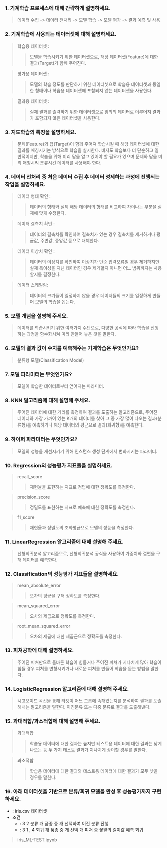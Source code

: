 ### 1. 기계학습 프로세스에 대해 간략하게 설명하세요.

> 데이터 수집 -> 데이터 전처리 -> 모델 학습 -> 모델 평가 -> 결과 예측 및 사용

### 2. 기계학습에 사용되는 데이터셋에 대해 설명하세요.

> 학습용 데이터셋 :
>
> > 모델을 학습시키기 위한 데이터셋으로, 해당 데이터셋(Feature)에 대한 결과(Target)가 함께 주어진다.

> 평가용 데이터셋 :
>
> > 모델의 학습 정도를 판단하기 위한 데이터셋으로 학습용 데이터셋과 동일한 형태이나 학습용 데이터셋에 포함되지 않는 데이터셋을 사용한다.

> 결과용 데이터셋 :
>
> > 실제 결과를 출력하기 위한 데이터셋으로 임의의 데이터로 이루어져 결과가 포함되지 않은 데이터셋을 사용한다.

### 3. 지도학습의 특징을 설명하세요.

> 문제(Feature)와 답(Target)이 함께 주어져 학습시킬 때 해당 데이터셋에 대한 결과를 매칭시키는 방식으로 학습을 실시한다.
> 비지도 학습보다 더 단순하고 일반적이지만, 학습을 위해 미리 답을 알고 있어야 할 필요가 있으며 문제와 답을 미리 매칭시켜 분류시킨 데이터를 사용해야 한다.

### 4. 데이터 전처리 중 처음 데이터 수집 후 데이터 정제하는 과정에 진행되는 작업을 설명하세요.

> 데이터 형태 확인 :
>
> > 데이터의 형태와 실제 해당 데이터의 형태를 비교하여 차이나는 부분을 실제에 맞게 수정한다.

> 데이터 결측치 확인 :
>
> > 데이터의 결측치를 확인하여 결측치가 있는 경우 결측치를 제거하거나 평균값, 주변값, 중앙값 등으로 대체한다.

> 데이터 이상치 확인 :
>
> > 데이터의 이상치를 확인하여 이상치가 단순 입력오류일 경우 제거하지만 실제 특이성을 지닌 데이터인 경우 제거할지 아니면 어느 범위까지는 사용할지를 결정한다.

> 데이터 스케일링:
>
> > 데이터의 크기들이 일정하지 않을 경우 데이터들의 크기를 일정하게 만들어 모델의 학습을 돕는다.

### 5. 모델 개념을 설명해 주세요.

> 데이터를 학습시키기 위한 여러가지 수단으로, 다양한 공식에 따라 학습을 진행하는 과정을 함수화시켜 미리 만들어 놓은 것을 말한다.

### 6. 모델의 결과 값이 수치를 예측해주는 기계학습은 무엇인가요?

> 분류형 모델(Classification Model)

### 7. 모델 파라미터는 무엇인가요?

> 모델이 학습한 데이터로부터 얻어지는 파라미터.

### 8. KNN 알고리즘에 대해 설명해 주세요.

> 주어진 데이터에 대한 거리를 측정하여 결과를 도출하는 알고리즘으로, 주어진 데이터와 가장 가까이 있는 K개의 데이터를 찾아 그 중 가장 많이 나오는 결과(분류형)를 예측하거나 해당 데이터의 평균으로 결과(회귀형)를 예측한다.

### 9. 하이퍼 파라미터는 무엇인가요?

> 모델의 성능을 개선시키기 위해 인스턴스 생성 단계에서 변화시키는 파라미터.

### 10. Regression의 성능평가 지표들을 설명하세요.

> recall_score
>
> > 재현율을 표현하는 지표로 정답에 대한 정확도를 측정한다.

> precision_score
>
> > 정밀도를 표현하는 지표로 예측에 대한 정확도를 측정한다.

> f1_score
>
> > 재현율과 정밀도의 조화평균으로 모델의 성능을 측정한다.

### 11. LinearRegression 알고리즘에 대해 설명해 주세요.

> 선형회귀분석 알고리즘으로, 선형회귀분석 공식을 사용하여 가중치와 절편을 구해 데이터를 예측한다.

### 12. Classification의 성능평가 지표들을 설명하세요.

> mean_absolute_error
>
> > 오차의 평균을 구해 정확도를 측정한다.

> mean_squared_error
>
> > 오차의 제곱으로 정확도를 측정한다.

> root_mean_squared_error
>
> > 오차의 제곱에 대한 제곱근으로 정확도를 측정한다.

### 13. 피쳐공학에 대해 설명하세요.

> 주어진 피쳐만으로 올바른 학습이 힘들거나 주어진 피쳐가 지나치게 많아 학습이 힘들 경우 피쳐를 변형시키거나 새로운 피쳐를 만들어 학습을 돕는 방법을 말한다.

### 14. LogisticRegression 알고리즘에 대해 설명해 주세요.

> 시고모이드 곡선을 통해 타겟이 어느 그룹에 속해있는지를 분석하여 결과를 도출해내는 알고리즘을 말한다.
> 이진분류 또는 다중 분류로 결과를 도출해낸다.

### 15. 과대적합/과소적합에 대해 설명해 주세요.

> 과대적합
>
> > 학습용 데이터에 대한 결과는 높지만 테스트용 데이터에 대한 결과는 낮게 나오는 등 두 가지 테스트 결과가 지나치게 상이할 경우를 말한다.

> 과소적합
>
> > 학습용 데이터에 대한 결과와 테스트용 데이터에 대한 결과가 모두 낮을 경우를 말한다.

### 16. 아래 데이터셋을 기반으로 분류/회귀 모델을 완성 후 성능평가까지 구현하세요.

-   : iris.csv 데이터셋
-   조건
    -   : 3 2 분류 개 품종 중 개 선택하여 이진 분류 진행
    -   : 3 1 , 4 회귀 개 품종 중 개 선택 개 피쳐 중 꽃잎의 길이값 예측 회귀

> iris_ML-TEST.ipynb
